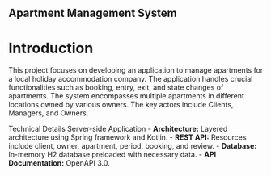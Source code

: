 ## Apartment Management System

# Introduction

This project focuses on developing an application to manage apartments for a local holiday
accommodation company. The application handles crucial functionalities such as booking, entry, 
exit, and state changes of apartments. The system encompasses multiple apartments in different locations 
owned by various owners. The key actors include Clients, Managers, and Owners.

Technical Details
Server-side Application
    - **Architecture:** Layered architecture using Spring framework and Kotlin.
    - **REST API:** Resources include client, owner, apartment, period, booking, and review.
	-   **Database:** In-memory H2 database preloaded with necessary data.
	-   **API Documentation:** OpenAPI 3.0.
